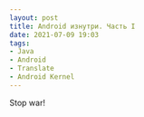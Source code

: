 ```yaml
---
layout: post
title: Android изнутри. Часть I
date: 2021-07-09 19:03
tags:
- Java
- Android
- Translate
- Android Kernel
---
```


Stop war!

